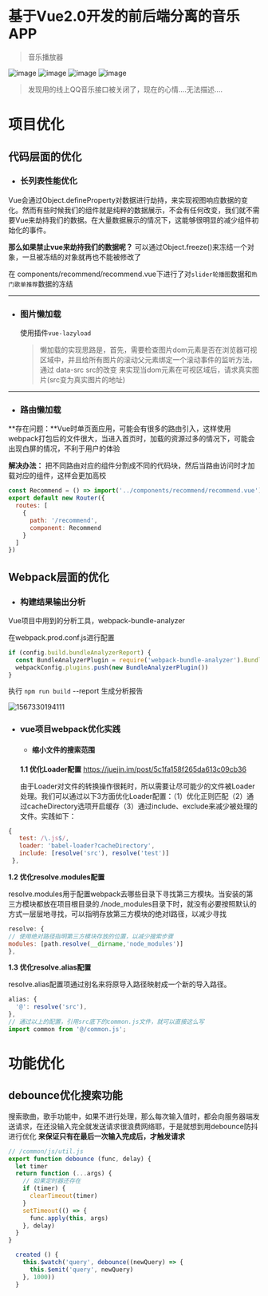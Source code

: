 # 基于Vue2.0开发的前后端分离的音乐APP

> 音乐播放器

![image](https://github.com/LilyChenlin/imageStore/blob/master/images/1.png)
![image](https://github.com/LilyChenlin/imageStore/blob/master/images/2.png)
![image](https://github.com/LilyChenlin/imageStore/blob/master/images/3.png)
![image](https://github.com/LilyChenlin/imageStore/blob/master/images/4.png)


> 发现用的线上QQ音乐接口被关闭了，现在的心情....无法描述....

# 项目优化

## 代码层面的优化

- ### 长列表性能优化

Vue会通过Object.defineProperty对数据进行劫持，来实现视图响应数据的变化。然而有些时候我们的组件就是纯粹的数据展示，不会有任何改变，我们就不需要Vue来劫持我们的数据。在大量数据展示的情况下，这能够很明显的减少组件初始化的事件。

**那么如果禁止vue来劫持我们的数据呢？**  可以通过Object.freeze()来冻结一个对象，一旦被冻结的对象就再也不能被修改了

在 components/recommend/recommend.vue下进行了对`slider轮播图`数据和`热门歌单推荐`数据的冻结

---

- ### 图片懒加载

  使用插件`vue-lazyload`

  > 懒加载的实现思路是，首先，需要检查图片dom元素是否在浏览器可视区域中，并且给所有图片的滚动父元素绑定一个滚动事件的监听方法，通过 data-src src的改变 来实现当dom元素在可视区域后，请求真实图片(src变为真实图片的地址)

---

- ### 路由懒加载

**存在问题：**Vue时单页面应用，可能会有很多的路由引入，这样使用webpack打包后的文件很大，当进入首页时，加载的资源过多的情况下，可能会出现白屏的情况，不利于用户的体验

**解决办法：** 把不同路由对应的组件分割成不同的代码块，然后当路由访问时才加载对应的组件，这样会更加高校

```javascript
const Recommend = () => import('../components/recommend/recommend.vue')
export default new Router({
  routes: [
    {
      path: '/recommend',
      component: Recommend
    }
  ]
})
```

## Webpack层面的优化

- ### 构建结果输出分析

 Vue项目中用到的分析工具，webpack-bundle-analyzer

在webpack.prod.conf.js进行配置

```javascript
if (config.build.bundleAnalyzerReport) {
  const BundleAnalyzerPlugin = require('webpack-bundle-analyzer').BundleAnalyzerPlugin
  webpackConfig.plugins.push(new BundleAnalyzerPlugin())
}
```

执行 `npm run build` --report 生成分析报告

![1567330194111](D:\2019.5月秋招准备\面试题\音乐播放器\1567330194111.png)

- ### vue项目webpack优化实践

  - #### 缩小文件的搜索范围

  **1.1 优化Loader配置** https://juejin.im/post/5c1fa158f265da613c09cb36

     由于Loader对文件的转换操作很耗时，所以需要让尽可能少的文件被Loader处理。我们可以通过以下3方面优化Loader配置：（1）优化正则匹配（2）通过cacheDirectory选项开启缓存（3）通过include、exclude来减少被处理的文件。实践如下：

 ```javascript
{
    test: /\.js$/,
    loader: 'babel-loader?cacheDirectory',
    include: [resolve('src'), resolve('test')]
  },
```
  

  

**1.2 优化resolve.modules配置**

resolve.modules用于配置webpack去哪些目录下寻找第三方模块。当安装的第三方模块都放在项目根目录的./node_modules目录下时，就没有必要按照默认的方式一层层地寻找，可以指明存放第三方模块的绝对l路径，以减少寻找

  ```javascript
  resolve: {
  // 使用绝对路径指明第三方模块存放的位置，以减少搜索步骤
  modules: [path.resolve(__dirname,'node_modules')]
  },
  ```

  **1.3  优化resolve.alias配置**

   resolve.alias配置项通过别名来将原导入路径映射成一个新的导入路径。

  ```javascript
  alias: {
    '@': resolve('src'),
  },
  // 通过以上的配置，引用src底下的common.js文件，就可以直接这么写
  import common from '@/common.js';
  ```

  

# 功能优化

## debounce优化搜索功能

搜索歌曲，歌手功能中，如果不进行处理，那么每次输入值时，都会向服务器端发送请求，在还没输入完全就发送请求很浪费网络耶，于是就想到用debounce防抖进行优化 **来保证只有在最后一次输入完成后，才触发请求**

```javascript
// /common/js/util.js
export function debounce (func, delay) {
  let timer
  return function (...args) {
    // 如果定时器还存在
    if (timer) {
      clearTimeout(timer)
    }
    setTimeout(() => {
      func.apply(this, args)
    }, delay)
  }
}
```

```javascript
  created () {
    this.$watch('query', debounce((newQuery) => {
      this.$emit('query', newQuery)
    }, 1000))
  }

```


